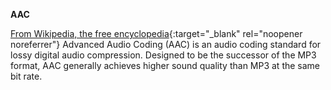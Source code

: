 **AAC**<br>

[From Wikipedia, the free encyclopedia](https://en.wikipedia.org/wiki/Advanced_Audio_Coding){:target="\_blank" rel="noopener noreferrer"}
Advanced Audio Coding (AAC) is an audio coding standard for lossy digital audio compression. Designed to be the successor of the MP3 format, AAC generally achieves higher sound quality than MP3 at the same bit rate.
